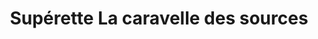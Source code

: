 ---
title: "Supérette La caravelle des sources"
url: /ruelle-sur-touvre/superette-la-caravelle-des-sources/
shop: commodité
---